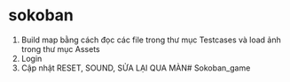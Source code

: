 # sokoban
1. Build map bằng cách đọc các file trong thư mục Testcases và load ảnh trong thư mục Assets
2. Login
3. Cập nhật RESET, SOUND, SỬA LẠI QUA MÀN# Sokoban_game
